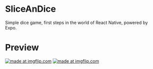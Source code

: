 # SliceAnDice

Simple dice game, first steps in the world of React Native, powered by Expo.

# Preview

<a href="https://imgflip.com/gif/42zwiw"><img src="https://i.imgflip.com/42zwiw.gif" title="made at imgflip.com"/></a>
<a href="https://imgflip.com/gif/42zwod"><img src="https://i.imgflip.com/42zwod.gif" title="made at imgflip.com"/></a>

<!-- <a href="https://imgflip.com/gif/42s877"><img src="https://i.imgflip.com/42s877.gif" title="made at imgflip.com"/></a>
<a href="https://imgflip.com/gif/42s8eg"><img src="https://i.imgflip.com/42s8eg.gif" title="made at imgflip.com"/></a> -->

<!-- ![alt text](https://github.com/Tamplier2911/Guidie/blob/master/image.jpg?raw=true) -->
<!-- https://imgflip.com/gif-maker -->

<!-- # Gifs -->
